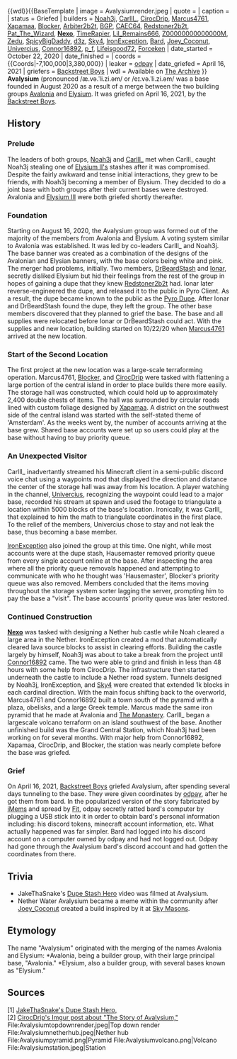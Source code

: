 {{wdl}}{{BaseTemplate
| image = Avalysiumrender.jpeg
| quote =
| caption =
| status = Griefed
| builders = [Noah3j](https://2b2t.miraheze.org/wiki/Noah3j), [Carlll_](https://2b2t.miraheze.org/wiki/Carlll_), [CirocDrip](https://2b2t.miraheze.org/wiki/CirocDrip), [Marcus4761](https://2b2t.miraheze.org/wiki/Marcus4761), [Xapamaa](https://2b2t.miraheze.org/wiki/Xapamaa), [Blocker](https://2b2t.miraheze.org/wiki/Blocker), [Arbiter2b2t](https://2b2t.miraheze.org/wiki/Arbiter2b2t), [BGP](https://2b2t.miraheze.org/wiki/BGP), [CAEC64](https://2b2t.miraheze.org/wiki/CAEC64), [Redstoner2b2t](https://2b2t.miraheze.org/wiki/Redstoner2b2t), [Pat_The_Wizard](https://2b2t.miraheze.org/wiki/Pat_The_Wizard), [____Nexo____](https://2b2t.miraheze.org/wiki/____Nexo____), [TimeRapier](https://2b2t.miraheze.org/wiki/TimeRapier), [Lil_Remains666](https://2b2t.miraheze.org/wiki/Lil_Remains666), [Z00000000000000M](https://2b2t.miraheze.org/wiki/Z00000000000000M), [Zedu](https://2b2t.miraheze.org/wiki/Zedu), [SpicyBigDaddy](https://2b2t.miraheze.org/wiki/SpicyBigDaddy), [d3z](https://2b2t.miraheze.org/wiki/d3z), [Sky4](https://2b2t.miraheze.org/wiki/Sky4), [IronException](https://2b2t.miraheze.org/wiki/IronException), [Bard](https://2b2t.miraheze.org/wiki/Bard), [Joey_Coconut](https://2b2t.miraheze.org/wiki/Joey_Coconut), [Univercius](https://2b2t.miraheze.org/wiki/Univercius), [Connor16892](https://2b2t.miraheze.org/wiki/Connor16892), [p_f](https://2b2t.miraheze.org/wiki/p_f), [Lifeisgood72](https://2b2t.miraheze.org/wiki/Lifeisgood72), [Forceken](https://2b2t.miraheze.org/wiki/Forceken)
| date_started = October 22, 2020
| date_finished =
| coords = {{Coords|-7,100,000|3,380,000}}
| leaker = [odpay](https://2b2t.miraheze.org/wiki/odpay)
| date_griefed = April 16, 2021
| griefers = [Backstreet Boys](https://2b2t.miraheze.org/wiki/Backstreet_Boys)
| wdl = Available on [The Archive](https://2b2t.miraheze.org/wiki/The_Archive_(server))
}}
**Avalysium** (pronounced /æ.və.ˈli.zi.əm/ or /eɪ.və.ˈli.zi.əm/ was a base founded in August 2020 as a result of a merge between the two building groups [Avalonia](https://2b2t.miraheze.org/wiki/Avalonia) and [Elysium](https://2b2t.miraheze.org/wiki/Elysium). It was griefed on April 16, 2021, by the [Backstreet Boys](https://2b2t.miraheze.org/wiki/Backstreet_Boys).

## History
### Prelude
The leaders of both groups, [Noah3j](https://2b2t.miraheze.org/wiki/Noah3j) and [Carlll_](https://2b2t.miraheze.org/wiki/Carlll_) met when Carlll_ caught Noah3j stealing one of [Elysium II's](https://2b2t.miraheze.org/wiki/Elysium_II) stashes after it was compromised. Despite the fairly awkward and tense initial interactions, they grew to be friends, with Noah3j becoming a member of Elysium. They decided to do a joint base with both groups after their current bases were destroyed. Avalonia and [Elysium III](https://2b2t.miraheze.org/wiki/Elysium_III) were both griefed shortly thereafter.

### Foundation
Starting on August 16, 2020, the Avalysium group was formed out of the majority of the members from Avalonia and Elysium. A voting system similar to Avalonia was established. It was led by co-leaders Carlll_ and Noah3j. The base banner was created as a combination of the designs of the Avalonian and Elysian banners, with the base colors being white and pink. The merger had problems, initially. Two members, [DrBeardStash](https://2b2t.miraheze.org/wiki/DrBeardStash) and [Ionar](https://2b2t.miraheze.org/wiki/Ionar), secretly disliked Elysium but hid their feelings from the rest of the group in hopes of gaining a dupe that they knew [Redstoner2b2t](https://2b2t.miraheze.org/wiki/Redstoner2b2t) had. Ionar later reverse-engineered the dupe, and released it to the public in Pyro Client. As a result, the dupe became known to the public as the [Pyro Dupe](https://2b2t.miraheze.org/wiki/Pyro_Dupe). After Ionar and DrBeardStash found the dupe, they left the group. The other base members discovered that they planned to grief the base. The base and all supplies were relocated before Ionar or DrBeardStash could act. With the supplies and new location, building started on 10/22/20 when [Marcus4761](https://2b2t.miraheze.org/wiki/Marcus4761) arrived at the new location.

### Start of the Second Location
The first project at the new location was a large-scale terraforming operation. Marcus4761, [Blocker](https://2b2t.miraheze.org/wiki/Blocker), and [CirocDrip](https://2b2t.miraheze.org/wiki/CirocDrip) were tasked with flattening a large portion of the central island in order to place builds there more easily. The storage hall was constructed, which could hold up to approximately 2,400 double chests of items. The hall was surrounded by circular roads lined with custom foliage designed by [Xapamaa](https://2b2t.miraheze.org/wiki/Xapamaa). A district on the southwest side of the central island was started with the self-stated theme of 'Amsterdam'. As the weeks went by, the number of accounts arriving at the base grew. Shared base accounts were set up so users could play at the base without having to buy priority queue.

### An Unexpected Visitor
Carlll_ inadvertantly streamed his Minecraft client in a semi-public discord voice chat using a waypoints mod that displayed the direction and distance the center of the storage hall was away from his location. A player watching in the channel, [Univercius](https://2b2t.miraheze.org/wiki/Univercius), recognizing the waypoint could lead to a major base, recorded his stream at spawn and used the footage to triangulate a location within 5000 blocks of the base's location. Ironically, it was Carlll_ that explained to him the math to triangulate coordinates in the first place. To the relief of the members, Univercius chose to stay and not leak the base, thus becoming a base member.

[IronException](https://2b2t.miraheze.org/wiki/IronException) also joined the group at this time. One night, while most accounts were at the dupe stash, Hausemaster removed priority queue from every single account online at the base. After inspecting the area where all the priority queue removals happened and attempting to communicate with who he thought was 'Hausemaster', Blocker's priority queue was also removed. Members concluded that the items moving throughout the storage system sorter lagging the server, prompting him to pay the base a "visit". The base accounts' priority queue was later restored.

### Continued Construction
[____Nexo____](https://2b2t.miraheze.org/wiki/____Nexo____) was tasked with designing a Nether hub castle while Noah cleared a large area in the Nether. IronException created a mod that automatically cleared lava source blocks to assist in clearing efforts. Building the castle largely by himself, Noah3j was about to take a break from the project until [Connor16892](https://2b2t.miraheze.org/wiki/Connor16892) came. The two were able to grind and finish in less than 48 hours with some help from CirocDrip. The infrastructure then started underneath the castle to include a Nether road system. Tunnels designed by Noah3j, IronException, and [Sky4](https://2b2t.miraheze.org/wiki/Sky4) were created that extended 1k blocks in each cardinal direction. With the main focus shifting back to the overworld, Marcus4761 and Connor16892 built a town south of the pyramid with a plaza, obelisks, and a large Greek temple. Marcus made the same iron pyramid that he made at Avalonia and [The Monastery](https://2b2t.miraheze.org/wiki/The_Monastery). Carlll_ began a largescale volcano terraform on an island southwest of the base. Another unfinished build was the Grand Central Station, which Noah3j had been working on for several months. With major help from Connor16892, Xapamaa, CirocDrip, and Blocker, the station was nearly complete before the base was griefed.

### Grief
On April 16, 2021, [Backstreet Boys](https://2b2t.miraheze.org/wiki/Backstreet_Boys) griefed Avalysium, after spending several days tunneling to the base. They were given coordinates by [odpay](https://2b2t.miraheze.org/wiki/odpay), after he got them from bard. In the popularized version of the story fabricated by [iMems](https://2b2t.miraheze.org/wiki/iMems) and spread by [Fit](https://2b2t.miraheze.org/wiki/Fit), odpay secretly ratted bard's computer by plugging a USB stick into it in order to obtain bard's personal information including: his discord tokens, minecraft account information, etc. What actually happened was far simpler. Bard had logged into his discord account on a computer owned by odpay and had not logged out. Odpay had gone through the Avalysium bard's discord account and had gotten the coordinates from there.

## Trivia
* JakeThaSnake's [Dupe Stash Hero](https://www.youtube.com/watch?v=Zqs7j20qrgA) video was filmed at Avalysium.
* Nether Water Avalysium became a meme within the community after [Joey_Coconut](https://2b2t.miraheze.org/wiki/Joey_Coconut) created a build inspired by it at [Sky Masons](https://2b2t.miraheze.org/wiki/Sky_Masons).

## Etymology
The name "Avalysium" originated with the merging of the names Avalonia and Elysium:
*Avalonia, being a builder group, with their large principal base, "Avalonia."
*Elysium, also a builder group, with several bases known as "Elysium."

## Sources
[1] [JakeThaSnake's Dupe Stash Hero,](https://www.youtube.com/watch?v=Zqs7j20qrgA&ab_channel=Jakethasnake52/) <br>[2] [CirocDrip's Imgur post about "The Story of Avalysium,"](https://imgur.com/gallery/Wx0k84J/)
<gallery>
File:Avalysiumtopdownrender.jpeg|Top down render
File:Avalysiumnetherhub.jpeg|Nether hub
File:Avalysiumpyramid.png|Pyramid
File:Avalysiumvolcano.png|Volcano
File:Avalysiumstation.jpeg|Station
</gallery>